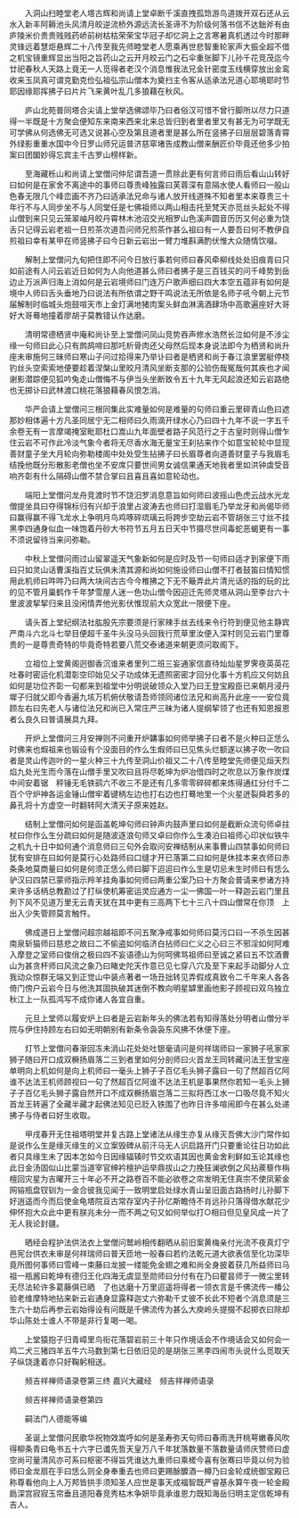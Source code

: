 <!-- { "loadSidebar": true } -->
　　入洞山扫睦堂老人塔古辉和尚请上堂卓断千溪直拽孤筇游鸟道拨开双石还从云水入新丰阿耨池头风清月皎逆流桥外源远流长圣谛不为阶级何落书信不达鈯斧有由庐陵米价贵贵贱贱药峤前树枯枯荣荣宝华冠子却忆洞上之言寒暑真机透过今时那畔灵锋远着慧炬悬辉二十八传至我先师睦堂老人愿乘再世悲智重轮家声大振全超不借之机宝镜重辉显出当阳之旨药山之云开月皎云门之石伞重张脚下儿孙千花竞茂迄今廿祀春秋人天路上竟无一人觅得者老汉个消息惟我法兄金针密度玉线横穿放出金鸾收来玉凤真可谓克勤克俭弘祖弘宗山僧本为奠扫主令客从适承法兄道心耶境耶时节耶因缘耶挥拂子曰片片飞来黄叶乱几多狼藉在秋风。

　　庐山北苑普同塔合尖请上堂举选佛颂毕乃曰者俗汉可惜不曾行脚所以尽力只道得一半既是十方聚会便知东来南来西来北来总皆归到者里者里又有甚无为可学既无可学佛从何选佛无可选又说甚心空及第且道者里是甚么所在竖拂子曰层层碧落青霄外绿影重重水国中今日罗山师兄运普济慈窣堵告成教山僧来酬匠价毕竟还他多少拍案曰团圞妙得忘宾主千古罗山榜样新。

　　至海藏栎山和尚请上堂僧问仲尼谓吾道一贯除此更有何言师曰雨后看山山转好曰如何是在家舍不离途中的事师曰尊贵峰独露曰芙蓉深有意隔水使人看师曰一般山色春无限几个峰峦画不齐乃曰适承法兄命与诸人放开线道殊不知者里本来尊贵三十年行不与人同步坐不与人同堂任是七佛祖师以两山相击托至梵天亦觅丝头起处不得山僧到来只见云笼翠岫月皎丹霄林木池沼交光相罗山色溪声圆音历历又何必重为饶舌只记得云岩老祖一日煎茶次道吾问师兄煎茶作甚么祖曰有一人要吾曰何不教伊自煎祖曰幸有某甲在师竖拂子曰今日新云岩出一臂力堆斟满酌伏惟大众随情饮啜。

　　解制上堂僧问九旬把住即不问今日放行事若何师曰春风牵柳线处处旧痕青曰只如前途有人问云岩近日如何为人向他道甚么师曰者拂子是三百钱买的问千峰势到岳边止万派声归海上消如何是云岩境师曰门连万户歌声细曰四大本空五蕴非有如何是境中人师曰舌头垂地乃曰说法有所依谓之野干鸣说法无所依是名师子吼今朝上元节届解制时临城头炮鼓喧天市上金灯满地猪肉案头鲜血淋漓酒肆场中高歌遍座好大哥好大哥蓦地撞着廖胡子莫教错认作达磨。

　　清明常德栖贤中庵和尚讣至上堂僧问凤山竞势吞声修水浩然长泣如何是不涉尘缘一句师曰此心只有鹧鸪啼曰那吒析骨肉还父母然后现本身说法即今为栖贤和尚升座未审施何三昧师曰寒山子问过拾得来乃举讣曰者是栖贤和尚于春江浪里罢艇停桡钓丝头空索索地便要趁着涅槃山里皎月清风坐断支那的公验伤哉冤哉何其疾也才闻谢影潜踪便见狐吟兔走山僧悔不与伊当头坐断致令五十九年无风起浪还知云岩路绝也无掷讣曰武林渡口桃花落狼藉春风恨怎消。

　　华严会请上堂僧问三根同集此实难量如何是难量的句师曰重云里碎青山色曰遮那妙相体遍十方凡圣同居宁无二相师曰久雨滴开绿水心乃曰四十九年不说一字五千余卷无有一言摩竭掩室毗耶杜口嵩山九年面壁者路子风范行之于古皇时则得山僧乍住云岩不可作此冷淡气象今者将无尽香水海无量宝王刹拈来作个如意宝轮轮中显现善财童子坐大月轮向弥勒楼阁中处处受生拈拂子曰长眉尊者向道善财童子与我眉毛结挽他既分形散影老僧也坐不安席只要世间男女诚信果通天地我者里如洪钟虡受音响齐彰有什么隔碍山僧不禁合掌曰且喜且喜如意轮动也。

　　端阳上堂僧问龙舟竞渡时节不饶汨罗消息意旨如何师曰波摇山色虎云战水光龙僧提坐具曰夺得锦标归有兴却于浪里占波涛去也师曰打湿眉毛乃举龙牙和尚偈毕师曰赢得赢不得飞龙水上争明月鸟鸡啄碎琉璃云将跨步空劫云岩不管胡张三寸丝不挂黑李四通身似血一味饱着丹砂大书符节五月五日天中节摄尽世间毒蛇恶蝎更有一事不须说留待当来问弥勒。

　　中秋上堂僧问雨过山留翠遥天气象新如何是应时及节一句师曰适才到家便下雨曰只如灵山话曹溪指百丈玩俱未清其源和尚如何施设师曰山僧不打者鼓笛曰情知惯用此机师曰吽吽乃曰两大块间古古今今椎拂之下无不簸弄此片清光话的指的玩的比的见不管月巢鹤作千年梦雪屋人迷一色功山僧今因迎迁先师灵塔从洞山至李台六十里波波挈挈归来且没闲情弄他光影伏惟现前大众宽此一限便下座。

　　请头首上堂纪纲法社肱股先宗要须是行家辣手丝去线来令行符到便见他主静宾严南斗六北斗七举目便超千圣牛头没马头回我行荒草里汝便入深村则见云岩门里尊贵的一是尊贵奇特的毕竟奇特若要八荒交泰诸道来朝更须问取阁下。

　　立祖位上堂黄阁迥御香沉谁来者里列二班三妄通家信直待灿灿星罗霁夜英英花吐春时密运化机潜彰空印始见父子功成体无遗照密密才回分化事十方机应又何妨且如何是功位齐彰一句都来到祖堂中分明说破领众入堂乃曰王登宝殿臣已来朝月浸丹墀子归就父即今香遍九垓万机俯伏敬请吾师领同诸位法兄和尚高升此座一一安位竟顾左右曰先老人与诸位法兄和尚已入常庄严三昧为诸人提纲挈领了也还有知恩报恩者么良久曰普请展具九拜。

　　开炉上堂僧问三月安禅则不问重开炉韝事如何师举拂子曰者不是火种曰正恁么时佛来也煆祖来也锻设有个没面目的作么生煆师曰已见焦头烂额遂以拂子吹一吹曰者是灵山传迦叶的一星火种三十九传至洞山价祖又二十八传至睦堂先师便见烜天烈焰九处光生而今落在山僧手里又吹曰且将尽乾坤为炉冶借四时之吹息以万象作炭煤中间安着锯　秤锤无毛铁鹞六不收三不是还有几多零零碎碎都来炼得通红分付千二百个守炉神各运金锤山僧牢着键柄左边也打右边也打蓦地里一个火星迸裂舜若多的鼻孔将十方虚空一时翻转阿大清天子原来姓赵。

　　结制上堂僧问如何是函盖乾坤句师曰钟声内鼓声里曰如何是截断众流句师卓拄杖曰你作么生分疏曰如何是随波逐浪句师又卓曰你作么生凑泊曰祖师心印状似铁牛之机九十日中如何通个消息师曰三句外会取问安禅结制从来事曹山四禁事如何师曰犹有安排在曰如何是莫行心处路师曰口缝才开已落第二曰如何是休挂本来衣师曰赤条条地莫商量曰如何是何须正恁么师曰脚下迢迢曰作么生是切忌未生时师曰有恁么驴汉曰四禁已蒙师指示羚羊挂角事如何师曰两重公案乃曰十方聚会普请来参诸方持来许多话柄总教勘过了打纵使机筹密运灵应通方一尘一佛国一叶一释迦云岩门里且列下风不见道万里无云青天犹在其中更有三高两下七十三八十四山僧常在你顶　上出入少失管顾莫言触忤。

　　佛成道日上堂僧问超宗越祖即不问五聚净戒事如何师曰莫污口曰一不杀生因甚南泉斩猫师曰慈悲之故曰二不偷盗如何临济白拈师曰仁义之心曰三不邪淫如何阿难入摩登之室师曰俊俏之极曰四不妄语德山为何呵佛骂祖师曰至诚之紧曰五不饮酒曹山为甚贪杯师曰风流之象乃曰睹史陀天作意已见七穿八穴及至下来起手动脚分人立我动众惊群无端又到正觉山中装点著者一场丑拙转见弄假成真致令二千年来人各各倚门傍户云岩今日与他洗其固执破其迷倒不教向明星罅里画他影子顾视曰双乌独立秋江上一队孤鸿写不成你诸人各宜自重。

　　元旦上堂师以履安炉上曰者是云岩新年头的佛法若有知得落处分明者山僧分半院与伊住持顾左右曰如无明朝别有新条令袅袅东风拂不休便下座。

　　灯节上堂僧问春渐回冻未消山花处处吐银毫请问是何祥瑞师曰一家狮子吼家家狮子随曰开口成双橛扬眉落二三到者里如何分剖师曰火首龙王同转藏问法王登宝座单明向上机如何是向上机师曰一毫头上狮子子百亿毛头狮子露曰一句了然超百亿阿谁不达法王机师顾视曰一句了然超百亿阿谁不达法王机是事果然你若知一毛头上狮子子百亿毛头狮子露自然开口不成双橛扬眉岂落二三拟将西江水一口吸尽竟不知火首龙王转遍了全藏半藏才起佛法知见已贬入铁围了也昨日许多喧闹即今在甚么处递拂子与侍者曰好生收取。

　　甲戌春开无住祖塔明堂并复古路上堂诸法从缘生亦复从缘灭吾佛大沙门常作如是说作么生是缘灭缘生的义立案毁碑从前汗马无人识启路开门只要重论往日功如此者只具缘生未了因本怎如今日因缘辐辏时节交欢语其因也黄金舍利鲜如玉论其缘也此日金汤固似山比蒙当道宰官绅衿檀护运举鼎拔山之力挽狂澜欲倒之风拈蒺藜作栴檀回灾星为吉曜开三十年必不开之路卷百不能必欲卷之帘发明无住真宗不使凤萦金网镕瓶盘钗钏为一金合彼我见闻于一致明堂启处绿水青山呈旧面古路扬时儿孙脚下好逍遥而今而后使金龟塔院亘古常存室内子孙亿斯瞻侍不肖远孙只落得借水献花少伸怀抱大众此中更有朕兆未分一而不两之句又如何举似打○相曰但见皇风成一片了无人我论封疆。

　　晒经会程护法供法衣上堂僧问鹫岭相传翻晒从前旧案黄梅亲付光流不夜真灯宁邑宪台供衣未审是何祥瑞师曰普天匝地一般春曰若约法乾元道大欲表信至化功深毕竟所图何事师曰雪峰一束藤曰龙披一缕能免金翅之难和尚全身披着获几所益师曰马祖一瓶酱曰乾坤有德归王化四海无虞显至勋师曰分付有在乃曰瞿昙师于一微尘里转无尽法轮许多葛藤俱已晒　了也达磨十万里迢遥将得者一领衣言是千佛流传一椿公验老维摩特地拈来新云岩通身显露释迦丈六弥勒千丈彼不长此不短者个消息须是三生六十劫后再参云岩始得设有问既是千佛流传为甚么大庾岭头提掇不起掷衣曰除却华山陈处士谁人不带是非行复喝一喝。

　　上堂猿抱子归青嶂里鸟衔花落碧岩前三十年只作境话会不作境话会又如何会一鸡二犬三猪四羊五牛六马数到第七日依旧见的是胡张三黑李四闹市头说什么觅取天子纵饶逢着亦只好鞠躬相送。

　　频吉祥禅师语录卷第三终
嘉兴大藏经　频吉祥禅师语录


　　频吉祥禅师语录卷第四

　　嗣法门人德能等编

　　圣诞上堂僧问民歌华祝物效嵩呼如何是圣寿弥天句师曰春雨洗开桃萼嫩春风吹得柳条青曰龟书五十六字已谶先哲天皇万八千年犹落数量不落数量请师庆赞师曰虚空尚可量清风亦可系曰枢密不得旨凭谁达九重师曰乘槎今喜有张骞曰毕竟以何为验师曰金龙扇在手曰恁么则全身奉重去也师曰更赐酴醾酒一樽乃曰金轮成统御宝殿已称尊看他向上人万邦皆拱手须知圣人应世是事天成福智既严睿基永算午夜一轮金殿扃深宫寂寂玉帘垂且道阳春竞秀枯木争妍毕竟承谁恩力既知海岳归明主定信乾坤有吉人。

